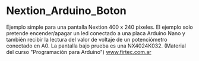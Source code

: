 # Nextion_Arduino_Boton
Ejemplo simple para una pantalla Nextion 400 x 240 pixeles.
El ejemplo solo pretende encender/apagar un led conectado a una placa Arduino Nano y también recibir la lectura del valor de voltaje de un potenciómetro conectado en A0.
La pantalla bajo prueba es una NX4024K032.
(Material del curso "Programación para Arduino") 
www.firtec.com.ar 
